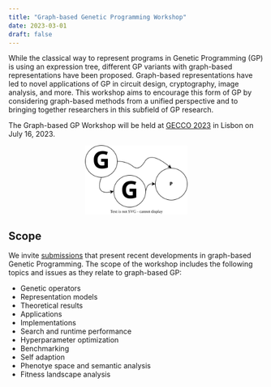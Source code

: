 ```yaml
---
title: "Graph-based Genetic Programming Workshop"
date: 2023-03-01
draft: false
---
```


While the classical way to represent programs in Genetic Programming (GP) is using an expression tree, different GP variants with graph-based representations have been proposed. Graph-based representations have led to novel applications of GP in circuit design, cryptography, image analysis, and more. This workshop aims to encourage this form of GP by considering graph-based methods from a unified perspective and to bringing together researchers in this subfield of GP research.

The Graph-based GP Workshop will be held at [GECCO 2023](https://gecco-2023.sigevo.org/Workshops) in Lisbon on July 16, 2023.

<div style="display: flex; justify-content: center;">
<img src="graphgp.svg" width="40%">
</div>

## Scope

We invite [submissions](https://graphgp.com/cfp/) that present recent developments in graph-based Genetic Programming. The scope of the workshop includes the following topics and issues as they relate to graph-based GP:

 +  Genetic operators
 +  Representation models
 +  Theoretical results
 +  Applications
 +  Implementations
 +  Search and runtime performance 
 +  Hyperparameter optimization
 +  Benchmarking 
 +  Self adaption
 +  Phenotye space and semantic analysis 
 +  Fitness landscape analysis

